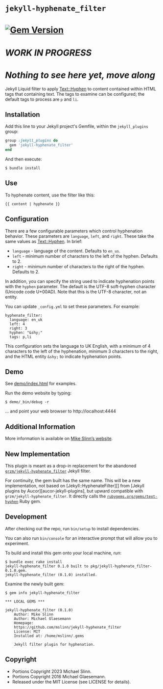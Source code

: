 # `jekyll-hyphenate_filter`
[![Gem Version](https://badge.fury.io/rb/jekyll-hyphenate_filter.svg)](https://badge.fury.io/rb/jekyll-hyphenate_filter)
===========

# *WORK IN PROGRESS*
# *Nothing to see here yet, move along*

Jekyll Liquid filter to apply [Text::Hyphen][] to content contained within HTML tags that containing text.
The tags to examine can be configured; the default tags to process are `p` and `li`.

## Installation

Add this line to your Jekyll project's Gemfile, within the `jekyll_plugins` group:

```ruby
group :jekyll_plugins do
  gem 'jekyll-hyphenate_filter'
end
```

And then execute:

    $ bundle install


## Use

To hyphenate content, use the filter like this:

    {{ content | hyphenate }}


## Configuration

There are a few configurable parameters which control hyphenation behavior.
These parameters are `language`, `left`, and `right`. These take the same
values as [Text::Hyphen][]. In brief:

 * `language` - language of the content. Defaults to `en_us`.
 * `left` - minimum number of characters to the left of the hyphen.
   Defaults to 2.
 * `right` - minimum number of characters to the right of the hyphen.
   Defaults to 2.

In addition, you can specify the string used to indicate hyphenation points
with the `hyphen` parameter. The default is the UTF-8 soft-hyphen character
(Unicode code U+00AD). Note that this is the UTF-8 character, not an entity.

You can update `_config.yml` to set these parameters. For example:

    hyphenate_filter:
      language: en_uk
      left: 4
      right: 3
      hyphen: "&shy;"
      tags: p,li

This configuration sets the language to UK English, with a minimum of 4
characters to the left of the hyphenation, minimum 3 characters to the right,
and the HTML entity `&shy;` to indicate hyphenation points.


## Demo
[text::hyphen]: https://github.com/halostatue/text-hyphen

See [demo/index.html](demo/index.html) for examples.

Run the demo website by typing:
```shell
$ demo/_bin/debug -r
```
... and point your web browser to http://localhost:4444


## Additional Information
More information is available on
[Mike Slinn&rsquo;s website](https://www.mslinn.com/blog/2020/10/03/jekyll-plugins.html).


## New Implementation

This plugin is meant as a drop-in replacement for the abandoned [`grzm/jekyll-hyphenate_filter`](http://github.com/grzm/jekyll-hyphenate_filter) Jekyll filter.

For continuity, the gem built has the same name.
This will be a new implementation,
not based on [Jekyll::HyphenateFilter][] from [Jekyll plugins by Aucor][aucor-jekyll-plugins],
but upward compatible with `grzm/jekyll-hyphenate_filter`.
It directly calls the [`rubygems.org/gems/text-hyphen`](https://rubygems.org/gems/text-hyphen) Ruby gem.


## Development
After checking out the repo, run `bin/setup` to install dependencies.

You can also run `bin/console` for an interactive prompt that will allow you to experiment.


To build and install this gem onto your local machine, run:
```shell
$ bundle exec rake install
jekyll-hyphenate_filter 0.1.0 built to pkg/jekyll-hyphenate_filter-0.1.0.gem.
jekyll-hyphenate_filter (0.1.0) installed.
```

Examine the newly built gem:
```shell
$ gem info jekyll-hyphenate_filter

*** LOCAL GEMS ***

jekyll-hyphenate_filter (0.1.0)
    Author: Mike Slinn
    Author: Michael Glaesemann
    Homepage:
    https://github.com/mslinn/jekyll-hyphenate_filter
    License: MIT
    Installed at: /home/mslinn/.gems

    Jekyll filter plugin for hyphenation.
```


## Copyright

- Portions Copyright 2023 Michael Slinn.
- Portions Copyright 2016 Michael Glaesemann.
- Released under the MIT License (see LICENSE for details).
